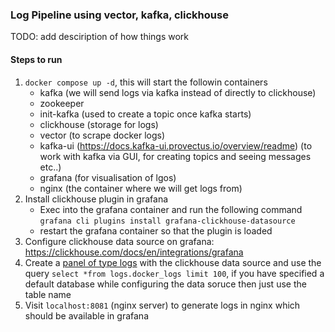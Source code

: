 ### Log Pipeline using vector, kafka, clickhouse
TODO: add desciription of how things work

#### Steps to run
1. `docker compose up -d`, this will start the followin containers
    - kafka (we will send logs via kafka instead of directly to clickhouse)
    - zookeeper
    - init-kafka (used to create a topic once kafka starts)
    - clickhouse (storage for logs)
    - vector (to scrape docker logs)
    - kafka-ui (https://docs.kafka-ui.provectus.io/overview/readme) (to work with kafka via GUI, for creating topics and seeing messages etc..)
    - grafana (for visualisation of lgos)
    - nginx (the container where we will get logs from)
2. Install clickhouse plugin in grafana
    - Exec into the grafana container and run the following command `grafana cli plugins install grafana-clickhouse-datasource`
    - restart the grafana container so that the plugin is loaded
3. Configure clickhouse data source on grafana: https://clickhouse.com/docs/en/integrations/grafana
4. Create a [panel of type logs](https://grafana.com/docs/grafana/latest/panels-visualizations/visualizations/logs/) with the clickhouse data source and use the query `select *from logs.docker_logs limit 100`, if you have specified a default database while configuring the data soruce then just use the table name
5. Visit `localhost:8081` (nginx server) to generate logs in nginx which should be available in grafana